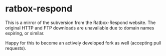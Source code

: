 # ratbox-respond

This is a mirror of the subversion from the Ratbox-Respond website. The original HTTP and FTP downloads are unavailable
due to domain names expiring, or similar.

Happy for this to become an actively developed fork as well (accepting pull requests).
